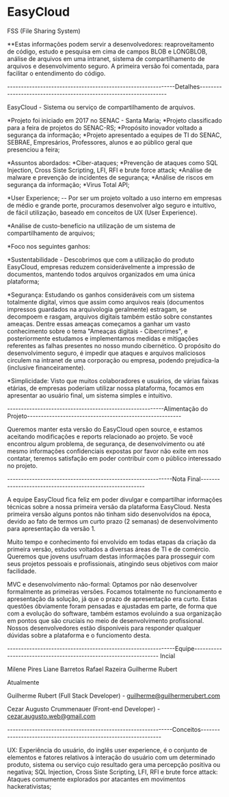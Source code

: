 # EasyCloud
FSS (File Sharing System)

  **Estas informações podem servir a desenvolvedores: reaproveitamento de código, estudo e pesquisa em cima de campos BLOB e LONGBLOB, análise de arquivos em uma intranet, sistema de compartilhamento de arquivos e desenvolvimento seguro. A primeira versão foi comentada, para facilitar o entendimento do código.
 
-------------------------------------------------------------Detalhes------------------------------------------------------------------

EasyCloud - Sistema ou serviço de compartilhamento de arquivos. 

*Projeto foi iniciado em 2017 no SENAC - Santa Maria;
*Projeto classificado para a feira de projetos do SENAC-RS;
*Propósito inovador voltado a segurança da informação;
*Projeto apresentado a equipes de TI do SENAC, SEBRAE, Empresários, Professores, alunos e ao público geral que presenciou a feira;




*Assuntos abordados:
  *Ciber-ataques;
  *Prevenção de ataques como SQL Injection, Cross Siste Scripting, LFI, RFI e brute force attack;
  *Análise de malware e prevenção de incidentes de segurança;
  *Análise de riscos em segurança da informação;
  *Virus Total API;
  
  *User Experience;
  -- Por ser um projeto voltado a uso interno em empresas de médio e grande porte, procuramos desenvolver algo seguro e intuitivo, de fácil utilização, baseado em conceitos de UX (User Experience).
  
  *Análise de custo-benefício na utilização de um sistema de compartilhamento de arquivos;
 
 *Foco nos seguintes ganhos:
    
   *Sustentabilidade - Descobrimos que com a utilização do produto EasyCloud, empresas reduzem considerávelmente a impressão de documentos, mantendo todos arquivos organizados em uma única plataforma;
   
   *Segurança: Estudando os ganhos consideráveis com um sistema totalmente digital, vimos que assim como arquivos reais (documentos impressos guardados na arquivologia geralmente) estragam, se decompoem e rasgam, arquivos digitais também estão sobre constantes ameaças.
    Dentre essas ameaças começamos a ganhar um vasto conhecimento sobre o tema "Ameaças digitais - Cibercrimes", e posteriormente estudamos e implementamos medidas e mitigações referentes as falhas presentes no nosso mundo cibernético. O propósito do desenvolvimento seguro, é impedir que ataques e arquivos maliciosos circulem na intranet de uma corporação ou empresa, podendo prejudica-la (inclusive financeiramente).
    
   *Simplicidade: Visto que muitos colaboradores e usuários, de várias faixas etárias, de empresas poderiam utilizar nossa plataforma, focamos em apresentar ao usuário final, um sistema simples e intuitivo.
  
  
---------------------------------------------------------Alimentação do Projeto--------------------------------------------------------


Queremos manter esta versão do EasyCloud open source, e estamos aceitando modificações e reports relacionado ao projeto. Se você encontrou algum problema, de segurança, de desenvolvimento ou até mesmo informações confidenciais expostas por favor não exite em nos contatar, teremos satisfação em poder contribuir com o público interessado no projeto.
 
  
  
  ------------------------------------------------------------Nota Final--------------------------------------------------------- 
  
  A equipe EasyCloud fica feliz em poder divulgar e compartilhar informações técnicas sobre a nossa primeira versão da plataforma EasyCloud. Nesta primeira versão alguns pontos não tinham sido desenvolvidos na época, devido ao fato de termos um curto prazo (2 semanas) de desenvolvimento para apresentação da versão 1.
  
   Muito tempo e conhecimento foi envolvido em todas etapas da criação da primeira versão, estudos voltados a diversas áreas de TI e de comércio. Queremos que jovens usufruam destas informações para prosseguir com seus projetos pessoais e profissionais, atingindo seus objetivos com maior facilidade.
    
  MVC e desenvolvimento não-formal: Optamos por não desenvolver formalmente as primeiras versões. Focamos totalmente no funcionamento e apresentação da solução, já que o prazo de apresentação era curto. Estas questões óbviamente foram pensadas e ajustadas em parte, de forma que com a evolução do software, também estamos evoluindo a sua organização em pontos que são cruciais no meio de desenvolvimento profissional. Nossos desenvolvedores estão disponíveis para responder qualquer dúvidas sobre a plataforma e o funciomento desta.

  
  
  -------------------------------------------------------------Equipe-----------------------------------------------------------------
  Incial
  
  Milene Pires
  Liane Barretos
  Rafael Razeira 
  Guilherme Rubert
  
  Atualmente
  
  Guilherme Rubert  (Full Stack Developer) - guilherme@guilhermerubert.com
  
  Cezar Augusto Crummenauer (Front-end Developer) - cezar.augusto.web@gmail.com
  
  
 
  ------------------------------------------------------------Conceitos---------------------------------------------------------------
  
  UX: Experiência do usuário, do inglês user experience, é o conjunto de elementos e fatores relativos à interação do usuário com um determinado produto, sistema ou serviço cujo resultado gera uma percepção positiva ou negativa;
  SQL Injection, Cross Siste Scripting, LFI, RFI e brute force attack: Ataques comumente explorados por atacantes em movimentos hackerativistas;
  
  
